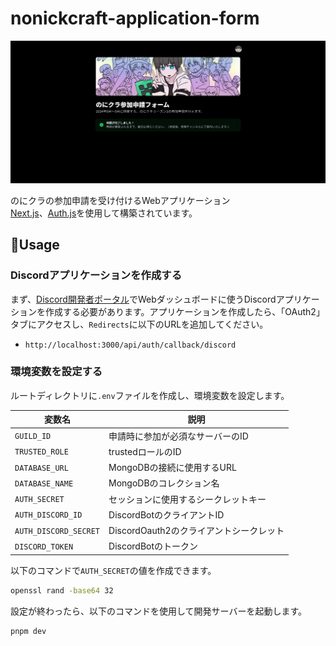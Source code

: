 # nonickcraft-application-form
![preview](/.github/assets/preview.png)

のにクラの参加申請を受け付けるWebアプリケーション  
[Next.js](https://nextjs.org/)、[Auth.js](https://authjs.dev/)を使用して構築されています。

## 📑Usage
### Discordアプリケーションを作成する
まず、[Discord開発者ポータル](https://discord.com/developers/applications)でWebダッシュボードに使うDiscordアプリケーションを作成する必要があります。アプリケーションを作成したら、「OAuth2」タブにアクセスし、`Redirects`に以下のURLを追加してください。

* `http://localhost:3000/api/auth/callback/discord`

### 環境変数を設定する
ルートディレクトリに`.env`ファイルを作成し、環境変数を設定します。

|変数名|説明|
|---|---|
|`GUILD_ID`|申請時に参加が必須なサーバーのID|
|`TRUSTED_ROLE`|trustedロールのID|
|`DATABASE_URL`|MongoDBの接続に使用するURL|
|`DATABASE_NAME`|MongoDBのコレクション名|
|`AUTH_SECRET`|セッションに使用するシークレットキー|
|`AUTH_DISCORD_ID`|DiscordBotのクライアントID|
|`AUTH_DISCORD_SECRET`|DiscordOauth2のクライアントシークレット|
|`DISCORD_TOKEN`|DiscordBotのトークン|

以下のコマンドで`AUTH_SECRET`の値を作成できます。
```sh
openssl rand -base64 32
```

設定が終わったら、以下のコマンドを使用して開発サーバーを起動します。

```sh
pnpm dev
```


